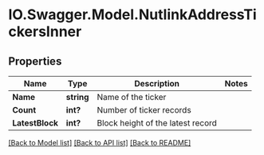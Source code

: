 # IO.Swagger.Model.NutlinkAddressTickersInner
## Properties

Name | Type | Description | Notes
------------ | ------------- | ------------- | -------------
**Name** | **string** | Name of the ticker | 
**Count** | **int?** | Number of ticker records | 
**LatestBlock** | **int?** | Block height of the latest record | 

[[Back to Model list]](../README.md#documentation-for-models) [[Back to API list]](../README.md#documentation-for-api-endpoints) [[Back to README]](../README.md)

